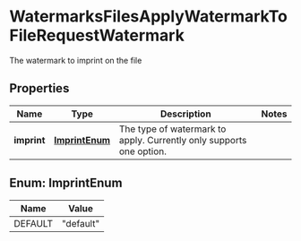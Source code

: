 

# WatermarksFilesApplyWatermarkToFileRequestWatermark

The watermark to imprint on the file

## Properties

| Name | Type | Description | Notes |
|------------ | ------------- | ------------- | -------------|
|**imprint** | [**ImprintEnum**](#ImprintEnum) | The type of watermark to apply.  Currently only supports one option. |  |



## Enum: ImprintEnum

| Name | Value |
|---- | -----|
| DEFAULT | &quot;default&quot; |



